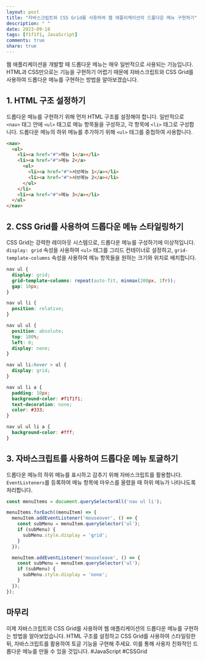 ```yaml
---
layout: post
title: "자바스크립트와 CSS Grid를 사용하여 웹 애플리케이션의 드롭다운 메뉴 구현하기"
description: " "
date: 2023-09-18
tags: [f1f1f1, JavaScript]
comments: true
share: true
---
```


웹 애플리케이션을 개발할 때 드롭다운 메뉴는 매우 일반적으로 사용되는 기능입니다. HTML과 CSS만으로는 기능을 구현하기 어렵기 때문에 자바스크립트와 CSS Grid를 사용하여 드롭다운 메뉴를 구현하는 방법을 알아보겠습니다.

## 1. HTML 구조 설정하기

드롭다운 메뉴를 구현하기 위해 먼저 HTML 구조를 설정해야 합니다. 일반적으로 `<nav>` 태그 안에 `<ul>` 태그로 메뉴 항목들을 구성하고, 각 항목에 `<li>` 태그로 구성합니다. 드롭다운 메뉴의 하위 메뉴를 추가하기 위해 `<ul>` 태그를 중첩하여 사용합니다.

```html
<nav>
  <ul>
    <li><a href="#">메뉴 1</a></li>
    <li><a href="#">메뉴 2</a>
      <ul>
        <li><a href="#">서브메뉴 1</a></li>
        <li><a href="#">서브메뉴 2</a></li>
      </ul>
    </li>
    <li><a href="#">메뉴 3</a></li>
  </ul>
</nav>
```

## 2. CSS Grid를 사용하여 드롭다운 메뉴 스타일링하기

CSS Grid는 강력한 레이아웃 시스템으로, 드롭다운 메뉴를 구성하기에 이상적입니다. `display: grid` 속성을 사용하여 `<ul>` 태그를 그리드 컨테이너로 설정하고, `grid-template-columns` 속성을 사용하여 메뉴 항목들을 원하는 크기와 위치로 배치합니다.

```css
nav ul {
  display: grid;
  grid-template-columns: repeat(auto-fit, minmax(200px, 1fr));
  gap: 10px;
}

nav ul li {
  position: relative;
}

nav ul ul {
  position: absolute;
  top: 100%;
  left: 0;
  display: none;
}

nav ul li:hover > ul {
  display: grid;
}

nav ul li a {
  padding: 10px;
  background-color: #f1f1f1;
  text-decoration: none;
  color: #333;
}

nav ul ul li a {
  background-color: #fff;
}
```

## 3. 자바스크립트를 사용하여 드롭다운 메뉴 토글하기

드롭다운 메뉴의 하위 메뉴를 표시하고 감추기 위해 자바스크립트를 활용합니다. `EventListeners`를 등록하여 메뉴 항목에 마우스를 올렸을 때 하위 메뉴가 나타나도록 처리합니다.

```javascript
const menuItems = document.querySelectorAll('nav ul li');

menuItems.forEach((menuItem) => {
  menuItem.addEventListener('mouseover', () => {
    const subMenu = menuItem.querySelector('ul');
    if (subMenu) {
      subMenu.style.display = 'grid';
    }
  });

  menuItem.addEventListener('mouseleave', () => {
    const subMenu = menuItem.querySelector('ul');
    if (subMenu) {
      subMenu.style.display = 'none';
    }
  });
});
```

## 마무리

이제 자바스크립트와 CSS Grid를 사용하여 웹 애플리케이션의 드롭다운 메뉴를 구현하는 방법을 알아보았습니다. HTML 구조를 설정하고 CSS Grid를 사용하여 스타일링한 뒤, 자바스크립트를 활용하여 토글 기능을 구현해 주세요. 이를 통해 사용자 친화적인 드롭다운 메뉴를 만들 수 있을 것입니다. #JavaScript #CSSGrid